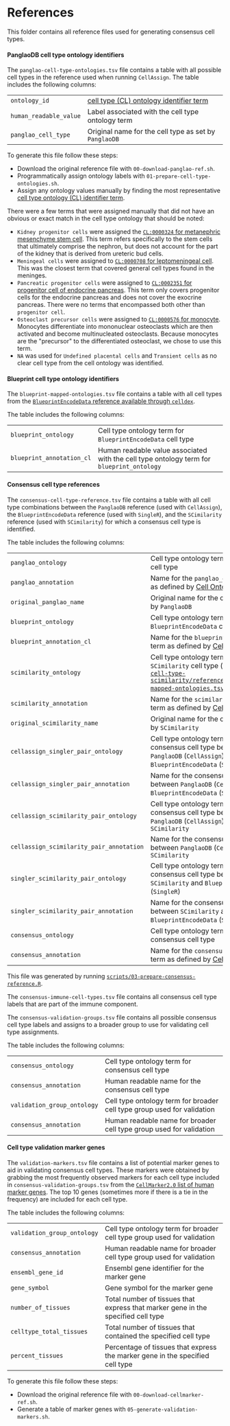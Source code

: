 # References

This folder contains all reference files used for generating consensus cell types.

#### PanglaoDB cell type ontology identifiers 

The `panglao-cell-type-ontologies.tsv` file contains a table with all possible cell types in the reference used when running `CellAssign`.
The table includes the following columns:

|  |   |
| --- | --- |
| `ontology_id` | [cell type (CL) ontology identifier term](https://www.ebi.ac.uk/ols4/ontologies/cl) |
| `human_readable_value` | Label associated with the cell type ontology term |
| `panglao_cell_type` | Original name for the cell type as set by `PanglaoDB` |

To generate this file follow these steps:

- Download the original reference file with `00-download-panglao-ref.sh`.
- Programmatically assign ontology labels with `01-prepare-cell-type-ontologies.sh`.
- Assign any ontology values manually by finding the most representative [cell type ontology (CL) identifier term](https://www.ebi.ac.uk/ols4/ontologies/cl).

There were a few terms that were assigned manually that did not have an obvious or exact match in the cell type ontology that should be noted:

- `Kidney progenitor cells` were assigned the [`CL:0000324` for metanephric mesenchyme stem cell](https://www.ebi.ac.uk/ols4/ontologies/cl/classes/http%253A%252F%252Fpurl.obolibrary.org%252Fobo%252FCL_0000324).
This term refers specifically to the stem cells that ultimately comprise the nephron, but does not account for the part of the kidney that is derived from ureteric bud cells.
- `Meningeal cells` were assigned to [`CL:0000708` for leptomeningeal cell](https://www.ebi.ac.uk/ols4/ontologies/cl/classes/http%253A%252F%252Fpurl.obolibrary.org%252Fobo%252FCL_0000708).
This was the closest term that covered general cell types found in the meninges.
- `Pancreatic progenitor cells` were assigned to [`CL:0002351` for progenitor cell of endocrine pancreas](https://www.ebi.ac.uk/ols4/ontologies/cl/classes/http%253A%252F%252Fpurl.obolibrary.org%252Fobo%252FCL_0002351).
This term only covers progenitor cells for the endocrine pancreas and does not cover the exocrine pancreas.
There were no terms that encompassed both other than `progenitor cell`.
- `Osteoclast precursor cells` were assigned to [`CL:0000576` for monocyte](https://www.ebi.ac.uk/ols4/ontologies/cl/classes/http%253A%252F%252Fpurl.obolibrary.org%252Fobo%252FCL_0000576).
Monocytes differentiate into mononuclear osteoclasts which are then activated and become multinucleated osteoclasts.
Because monocytes are the "precursor" to the differentiated osteoclast, we chose to use this term.
- `NA` was used for `Undefined placental cells` and `Transient cells` as no clear cell type from the cell ontology was identified.

#### Blueprint cell type ontology identifiers

The `blueprint-mapped-ontologies.tsv` file contains a table with all cell types from the [`BlueprintEncodeData` reference available through `celldex`](https://rdrr.io/github/LTLA/celldex/man/BlueprintEncodeData.html). 

The table includes the following columns: 

|  |   |
| --- | --- |
| `blueprint_ontology` | Cell type ontology term for `BlueprintEncodeData` cell type |
| `blueprint_annotation_cl` | Human readable value associated with the cell type ontology term for `blueprint_ontology` |

#### Consensus cell type references

The `consensus-cell-type-reference.tsv` file contains a table with all cell type combinations between the `PanglaoDB` reference (used with `CellAssign`), the `BlueprintEncodeData` reference (used with `SingleR`), and the `SCimilarity` reference (used with `SCimilarity`) for which a consensus cell type is identified. 

The table includes the following columns: 

|  |   |
| --- | --- |
| `panglao_ontology` | Cell type ontology term for `PanglaoDB` cell type |
| `panglao_annotation` | Name for the `panglao_ontology` term as defined by [Cell Ontology](https://www.ebi.ac.uk/ols4/ontologies/cl) |
| `original_panglao_name` | Original name for the cell type as set by `PanglaoDB` |
| `blueprint_ontology` | Cell type ontology term for `BlueprintEncodeData` cell type |
| `blueprint_annotation_cl` | Name for the `blueprint_ontology` term as defined by [Cell Ontology](https://www.ebi.ac.uk/ols4/ontologies/cl) |
| `scimilarity_ontology` | Cell type ontology term for `SCimilarity` cell type (obtained from [`cell-type-scimilarity/references/scimilarity-mapped-ontologies.tsv`](https://github.com/AlexsLemonade/OpenScPCA-analysis/blob/main/analyses/cell-type-scimilarity/references/scimilarity-mapped-ontologies.tsv)) |
| `scimilarity_annotation` | Name for the `scimilarity_ontology` term as defined by [Cell Ontology](https://www.ebi.ac.uk/ols4/ontologies/cl) |
| `original_scimilarity_name` | Original name for the cell type as set by `SCimilarity` |
| `cellassign_singler_pair_ontology` | Cell type ontology term for the consensus cell type between `PanglaoDB` (`CellAssign`) and `BlueprintEncodeData` (`SingleR`) |
| `cellassign_singler_pair_annotation` | Name for the consensus cell type between `PanglaoDB` (`CellAssign`) and `BlueprintEncodeData` (`SingleR`) |
| `cellassign_scimilarity_pair_ontology` | Cell type ontology term for the consensus cell type between `PanglaoDB` (`CellAssign`) and `SCimilarity` |
| `cellassign_scimilarity_pair_annotation` | Name for the consensus cell type between `PanglaoDB` (`CellAssign`) and `SCimilarity` |
| `singler_scimilarity_pair_ontology` | Cell type ontology term for the consensus cell type between `SCimilarity` and `BlueprintEncodeData` (`SingleR`) |
| `singler_scimilarity_pair_annotation` | Name for the consensus cell type between `SCimilarity` and `BlueprintEncodeData` (`SingleR`) |
| `consensus_ontology` | Cell type ontology term for consensus cell type |
| `consensus_annotation` | Name for the `consensus_ontology` term as defined by [Cell Ontology](https://www.ebi.ac.uk/ols4/ontologies/cl) |

This file was generated by running [`scripts/03-prepare-consensus-reference.R`](../scripts/03-prepare-consensus-reference.R). 

The `consensus-immune-cell-types.tsv` file contains all consensus cell type labels that are part of the immune component. 

The `consensus-validation-groups.tsv` file contains all possible consensus cell type labels and assigns to a broader group to use for validating cell type assignments. 

The table includes the following columns: 

|  |   |
| --- | --- |
| `consensus_ontology` | Cell type ontology term for consensus cell type |
| `consensus_annotation` | Human readable name for the consensus cell type |
| `validation_group_ontology` | Cell type ontology term for broader cell type group used for validation |
| `consensus_annotation` | Human readable name for broader cell type group used for validation |

#### Cell type validation marker genes

The `validation-markers.tsv` file contains a list of potential marker genes to aid in validating consensus cell types. 
These markers were obtained by grabbing the most frequently observed markers for each cell type included in `consensus-validation-groups.tsv` from the [`CellMarker2.0` list of human marker genes](http://117.50.127.228/CellMarker/CellMarker_download.html). 
The top 10 genes (sometimes more if there is a tie in the frequency) are included for each cell type. 

The table includes the following columns: 

|  |   |
| --- | --- |
| `validation_group_ontology` | Cell type ontology term for broader cell type group used for validation |
| `consensus_annotation` | Human readable name for broader cell type group used for validation |
| `ensembl_gene_id` | Ensembl gene identifier for the marker gene |
| `gene_symbol` | Gene symbol for the marker gene |
| `number_of_tissues` | Total number of tissues that express that marker gene in the specified cell type | 
| `celltype_total_tissues` | Total number of tissues that contained the specified cell type | 
| `percent_tissues` | Percentage of tissues that express the marker gene in the specified cell type | 

To generate this file follow these steps:

- Download the original reference file with `00-download-cellmarker-ref.sh`.
- Generate a table of marker genes with `05-generate-validation-markers.sh`.
